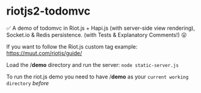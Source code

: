 # riotjs2-todomvc
:white_check_mark: A demo of todomvc in Riot.js + Hapi.js (with server-side view rendering), Socket.io &amp; Redis persistence. (with Tests &amp; Explanatory Comments!) :open_mouth:


If you want to follow the Riot.js custom tag example: https://muut.com/riotjs/guide/

Load the /**demo** directory and run the server: `node static-server.js`

To run the riot.js demo you need to have /**demo** as your
`current working directory` _before_
